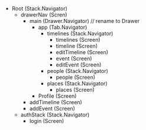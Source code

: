 - Root (Stack.Navigator)
  - drawerNav (Scren)
    - main (Drawer.Navigator) // rename to Drawer
      - app (Tab.Navigator)
        - timelines (Stack.Navigator)
          - timelines (Screen)
          - timeline (Screen)
          - editTimeline (Screen)
          - event (Screen)
          - editEvent (Screen)
        - people (Stack.Navigator)
          - people (Screen)
        - places (Stack.Navigator)
          - places (Screen)
      - Profile (Screen)
    - addTimeline (Screen)
    - addEvent (Screen)
  - authStack (Stack.Navigator)
    - login (Screen)
